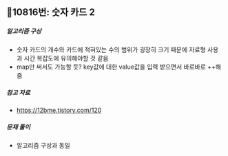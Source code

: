 ## 📝10816번: 숫자 카드 2
##### 알고리즘 구상
- 숫자 카드의 개수와 카드에 적혀있는 수의 범위가 굉장히 크기 때문에 자료형 사용과 시간 복잡도에 유의해야할 것 같음
- map만 써서도 가능할 듯? key값에 대한 value값을 입력 받으면서 바로바로 ++해줌

##### 참고 자료
- https://12bme.tistory.com/120

##### 문제 풀이
- 알고리즘 구상과 동일
